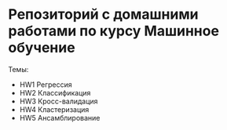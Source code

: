 # Репозиторий с домашними работами по курсу Машинное обучение

Темы:
- HW1 Регрессия
- HW2 Классификация
- HW3 Кросс-валидация
- HW4 Кластеризация
- HW5 Ансамблирование
